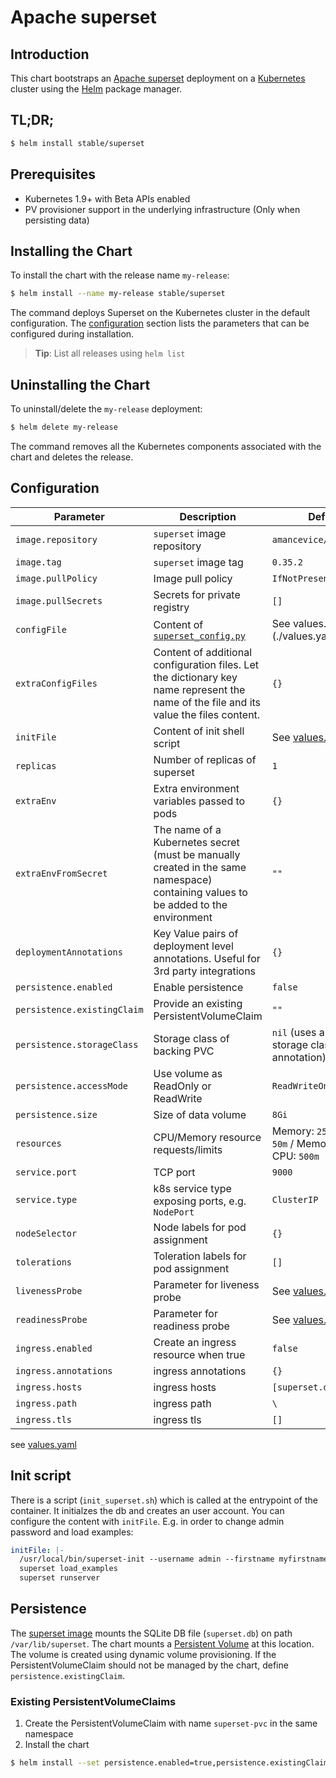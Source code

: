 # Apache superset

## Introduction

This chart bootstraps an [Apache superset](https://superset.incubator.apache.org/) deployment on a [Kubernetes](http://kubernetes.io) cluster using the [Helm](https://helm.sh) package manager.

## TL;DR;

```bash
$ helm install stable/superset
```

## Prerequisites

- Kubernetes 1.9+ with Beta APIs enabled
- PV provisioner support in the underlying infrastructure (Only when persisting data)

## Installing the Chart

To install the chart with the release name `my-release`:

```bash
$ helm install --name my-release stable/superset
```

The command deploys Superset on the Kubernetes cluster in the default configuration. The [configuration](#configuration) section lists the parameters that can be configured during installation.

> **Tip**: List all releases using `helm list`

## Uninstalling the Chart

To uninstall/delete the `my-release` deployment:

```bash
$ helm delete my-release
```

The command removes all the Kubernetes components associated with the chart and deletes the release.

## Configuration

| Parameter                  | Description                                     | Default                                                      |
| -------------------------- | ----------------------------------------------- | ------------------------------------------------------------ |
| `image.repository`         | `superset` image repository                     | `amancevice/superset`                                        |
| `image.tag`                | `superset` image tag                            | `0.35.2`                                                     |
| `image.pullPolicy`         | Image pull policy                               | `IfNotPresent`                                               |
| `image.pullSecrets`        | Secrets for private registry                    | `[]`                                                         |
| `configFile`               | Content of [`superset_config.py`](https://superset.incubator.apache.org/installation.html) | See values.yaml](./values.yaml) |
| `extraConfigFiles`         | Content of additional configuration files. Let the dictionary key name represent the name of the file and its value the files content. | `{}` |
| `initFile`                 | Content of init shell script                    | See [values.yaml](./values.yaml)                             |
| `replicas`                 | Number of replicas of superset                  | `1`                                                          |
| `extraEnv`                 | Extra environment variables passed to pods      | `{}`                                                         |
| `extraEnvFromSecret`       | The name of a Kubernetes secret (must be manually created in the same namespace) containing values to be added to the environment | `""` |
| `deploymentAnnotations`              | Key Value pairs of deployment level annotations. Useful for 3rd party integrations | `{}` |
| `persistence.enabled`      | Enable persistence                              | `false`                                                      |
| `persistence.existingClaim`| Provide an existing PersistentVolumeClaim       | `""`                                                         |
| `persistence.storageClass` | Storage class of backing PVC                    | `nil` (uses alpha storage class annotation)                  |
| `persistence.accessMode`   | Use volume as ReadOnly or ReadWrite             | `ReadWriteOnce`                                              |
| `persistence.size`         | Size of data volume                             | `8Gi`                                                        |
| `resources`                | CPU/Memory resource requests/limits             | Memory: `256Mi`, CPU: `50m`   / Memory: `500Mi`, CPU: `500m` |
| `service.port`             | TCP port                                        | `9000`                                                       |
| `service.type`             | k8s service type exposing ports, e.g. `NodePort`| `ClusterIP`                                                  |
| `nodeSelector`             | Node labels for pod assignment                  | `{}`                                                         |
| `tolerations`              | Toleration labels for pod assignment            | `[]`                                                         |
| `livenessProbe`            | Parameter for liveness probe                    | See [values.yaml](./values.yaml)                             |
| `readinessProbe`           | Parameter for readiness probe                   | See [values.yaml](./values.yaml)                             |
| `ingress.enabled`          | Create an ingress resource when true            | `false`                                                      |
| `ingress.annotations`      | ingress annotations                             | `{}`                                                         |
| `ingress.hosts`            | ingress hosts                                   | `[superset.domain.com]`                                      |
| `ingress.path`             | ingress path                                    | `\`                                                          |
| `ingress.tls`              | ingress tls                                     | `[]`                                                         |

 see [values.yaml](./values.yaml)

## Init script

There is a script (`init_superset.sh`) which is called at the entrypoint of the container. It initialzes the db and creates an user account. You can configure the content with `initFile`. E.g. in order to change admin password and load examples:

```yaml
initFile: |-
  /usr/local/bin/superset-init --username admin --firstname myfirstname --lastname mylastname --email admin@fab.org --password mypassword
  superset load_examples
  superset runserver
```

## Persistence

The [superset image](https://hub.docker.com/r/amancevice/superset/) mounts the SQLite DB file (`superset.db`) on path `/var/lib/superset`. The chart mounts a [Persistent Volume](http://kubernetes.io/docs/user-guide/persistent-volumes/) at this location. The volume is created using dynamic volume provisioning. If the PersistentVolumeClaim should not be managed by the chart, define `persistence.existingClaim`.

### Existing PersistentVolumeClaims

1. Create the PersistentVolumeClaim with name `superset-pvc` in the same namespace
1. Install the chart

```bash
$ helm install --set persistence.enabled=true,persistence.existingClaim=superset-pvc stable/superset
```
